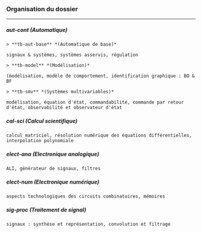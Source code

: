 ### Organisation du dossier
------
##### **aut-cont**  *(Automatique)* 
    > **tb-aut-base** *(Automatique de base)*
```
signaux & systèmes, systèmes asservis, régulation
```
    > **tb-model** *(Modélisation)*
```
(modélisation, modèle de comportement, identification graphique : BO & BF
```
    > **tb-smv** *(Systèmes multivariables)*
```
modélisation, équation d'état, commandabilité, commande par retour d'état, observabilité et observateur d'état 
```
##### **cal-sci** *(Calcul scientifique)*
```
calcul matriciel, résolution numérique des équations différentielles, interpolation polynomiale
```
##### **elect-ana** *(Electronique analogique)* 
```
ALI, générateur de signaux, filtres
```
##### **elect-num** *(Electronique numérique)*
```
aspects technologiques des circuits combinatoires, mémoires
```
##### **sig-proc** *(Traitement de signal)*
```
signaux : synthèse et représentation, convolution et filtrage
```

